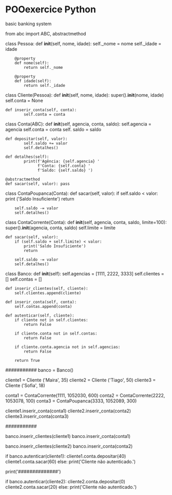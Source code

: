 # POOexercice Python
basic banking system

from abc import ABC, abstractmethod

class Pessoa:
    def __init__(self, nome, idade):
        self._nome = nome
        self._idade = idade

        @property
        def nome(self):
            return self._nome

        @property
        def idade(self):
            return self._idade

class Cliente(Pessoa):
    def __init__(self, nome, idade):
        super().__init__(nome, idade)
        self.conta = None

    def inserir_conta(self, conta):
            self.conta = conta

class Conta(ABC):
    def __init__(self, agencia, conta, saldo):
        self.agencia = agencia
        self.conta = conta
        self. saldo = saldo

    def depositar(self, valor):
            self.saldo += valor
            self.detalhes()

    def detalhes(self):
            print(f'Agência: {self.agencia} '
                  f'Conta: {self.conta} '
                  f'Saldo: {self.saldo} ')

    @abstractmethod
    def sacar(self, valor): pass

class ContaPoupanca(Conta):
    def sacar(self, valor):
        if self.saldo < valor:
            print ('Saldo Insuficiente')
            return

        self.saldo -= valor
        self.detalhes()

class ContaCorrente(Conta):
    def __init__(self, agencia, conta, saldo, limite=100):
        super().__init__(agencia, conta, saldo)
        self.limite = limite

    def sacar(self, valor):
        if (self.saldo + self.limite) < valor:
            print('Saldo Insuficiente')
            return

        self.saldo -= valor
        self.detalhes()

class Banco:
    def __init__(self):
        self.agencias = [1111, 2222, 3333]
        self.clientes = []
        self.contas = []

    def inserir_clientes(self, cliente):
        self.clientes.append(cliente)

    def inserir_conta(self, conta):
        self.contas.append(conta)

    def autenticar(self, cliente):
        if cliente not in self.clientes:
            return False

        if cliente.conta not in self.contas:
            return False

        if cliente.conta.agencia not in self.agencias:
            return False

        return True

###########
banco = Banco()

cliente1 = Cliente ('Maira', 35)
cliente2 = Cliente ('Tiago', 50)
cliente3 = Cliente ('Sofia', 18)

conta1 = ContaCorrente(1111, 1052030, 600)
conta2 = ContaCorrente(2222, 1053078, 100)
conta3 = ContaPoupanca(3333, 1052089, 300)

cliente1.inserir_conta(conta1)
cliente2.inserir_conta(conta2)
cliente3.inserir_conta(conta3)

###########

banco.inserir_clientes(cliente1)
banco.inserir_conta(conta1)

banco.inserir_clientes(cliente2)
banco.inserir_conta(conta2)

if banco.autenticar(cliente1):
    cliente1.conta.depositar(40)
    cliente1.conta.sacar(60)
else:
    print('Cliente não autenticado.')

print('##############')

if banco.autenticar(cliente2):
    cliente2.conta.depositar(0)
    cliente2.conta.sacar(20)
else:
    print('Cliente não autenticado.')
